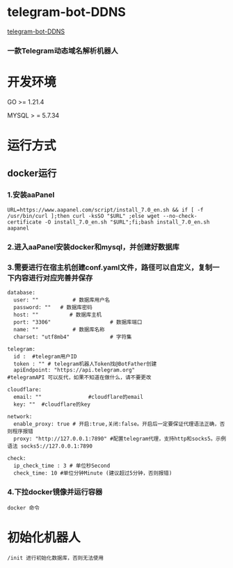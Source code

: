# telegram-bot-DDNS
[telegram-bot-DDNS](https://github.com/reppoor/telegram-bot-ddns)
### 一款Telegram动态域名解析机器人

# 开发环境

GO >= 1.21.4

MYSQL > =  5.7.34

# 运行方式
## docker运行
### 1.安装aaPanel
```
URL=https://www.aapanel.com/script/install_7.0_en.sh && if [ -f /usr/bin/curl ];then curl -ksSO "$URL" ;else wget --no-check-certificate -O install_7.0_en.sh "$URL";fi;bash install_7.0_en.sh aapanel
```
### 2.进入aaPanel安装docker和mysql，并创建好数据库

### 3.需要进行在宿主机创建conf.yaml文件，路径可以自定义，复制一下内容进行对应完善并保存
```
database:
  user: ""           # 数据库用户名
  password: ""   # 数据库密码
  host: ""          # 数据库主机
  port: "3306"                   # 数据库端口
  name: ""           # 数据库名称
  charset: "utf8mb4"             # 字符集

telegram:
  id :  #telegram用户ID
  token : "" # telegram机器人Token找@BotFather创建
  apiEndpoint: "https://api.telegram.org"                  #telegramAPI 可以反代，如果不知道在做什么，请不要更改

cloudflare:
  email: ""               #cloudflare的email
  key: ""  #cloudflare的key

network:
  enable_proxy: true # 开启:true,关闭:false。开启后一定要保证代理语法正确，否则程序报错
  proxy: "http://127.0.0.1:7890" #配置telegram代理，支持http和socks5。示例语法 socks5://127.0.0.1:7890

check:
  ip_check_time : 3 # 单位秒Second
  check_time: 10 #单位分钟Minute (建议超过5分钟，否则报错)

```
### 4.下拉docker镜像并运行容器
```
docker 命令
```

# 初始化机器人
```
/init 进行初始化数据库，否则无法使用
```
